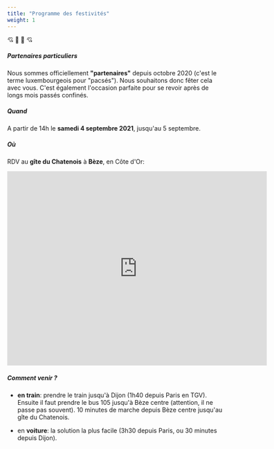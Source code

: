 ```yaml
---
title: "Programme des festivités"
weight: 1
---
```


:cupid: 🎉 🎉 :cupid:

##### Partenaires particuliers

Nous sommes officiellement **"partenaires"** depuis octobre 2020 (c'est le terme
luxembourgeois pour "pacsés"). Nous souhaitons donc fêter cela avec vous. C'est également
l'occasion parfaite pour se revoir après de longs mois passés confinés.

##### Quand

A partir de 14h le **samedi 4 septembre 2021**, jusqu'au 5 septembre.

##### Où

RDV au **gîte du Chatenois** à **Bèze**, en Côte d'Or:

<iframe src="https://www.google.com/maps/embed?pb=!1m28!1m12!1m3!1d21576.784460570685!2d5.263166281524708!3d47.4685185693574!2m3!1f0!2f0!3f0!3m2!1i1024!2i768!4f13.1!4m13!3e0!4m5!1s0x47ed5b5e33fc1177%3A0xa25fa008828afca1!2zQsOoemUsIEZyYW5jZQ!3m2!1d47.465224!2d5.2751589999999995!4m5!1s0x47ed5be0cc96a14b%3A0xd1f0234205095245!2sLe%20Chatenois%2C%2021310%20B%C3%A8ze%2C%20France!3m2!1d47.470645499999996!2d5.2917517!5e0!3m2!1sen!2slu!4v1623515370969!5m2!1sen!2slu" width="600" height="450" frameborder="0" style="border:0"></iframe>

##### Comment venir ?

* **en train**: prendre le train jusqu'à Dijon (1h40 depuis Paris en TGV).
Ensuite il faut prendre le bus 105 jusqu'à Bèze centre (attention, il ne passe pas souvent). 10 minutes
de marche depuis Bèze centre jusqu'au gîte du Chatenois.

* en **voiture**: la solution la plus facile (3h30 depuis Paris, ou 30 minutes depuis
Dijon).
